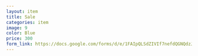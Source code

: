 ```yaml
---
layout: item
title: Sale 
categories: item
image: 9
color: Blue
price: 300
form_link: https://docs.google.com/forms/d/e/1FAIpQLSdZIVIf7nefdQGNQdzJxsB8oxJAGl6rrCmTo3GquAzgMsXwHA/viewform?usp=sf_link
---
```

